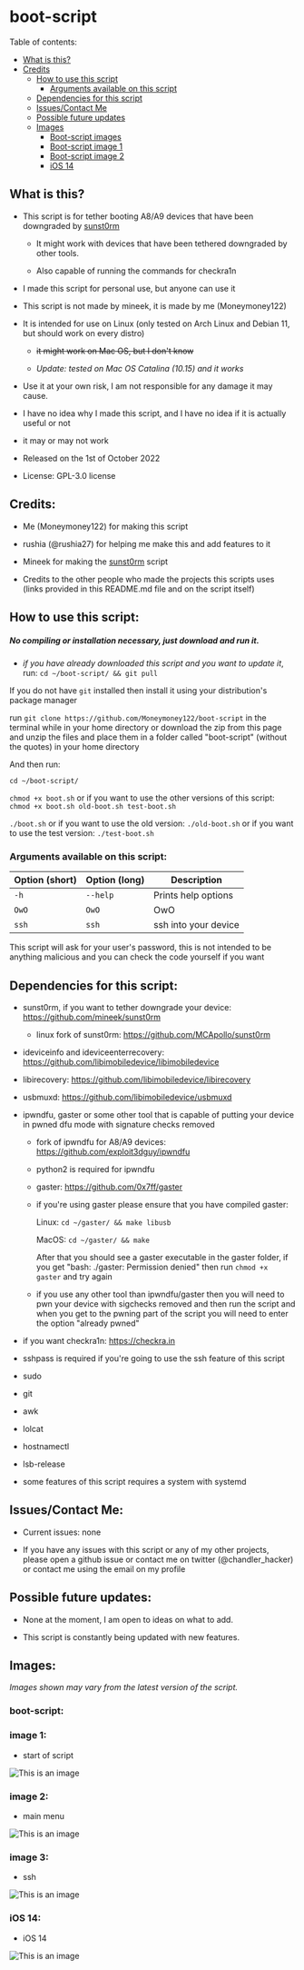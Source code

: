 # boot-script

Table of contents:

  - [What is this?](https://github.com/Moneymoney122/boot-script#what-is-this) 
   - [Credits](https://github.com/Moneymoney122/boot-script#credits)
     - [How to use this script](https://github.com/Moneymoney122/boot-script#how-to-use-this-script)
        - [Arguments available on this script](https://github.com/Moneymoney122/boot-script#arguments-available-on-this-script)
     - [Dependencies for this script](https://github.com/Moneymoney122/boot-script#dependencies-for-this-script)
      - [Issues/Contact Me](https://github.com/Moneymoney122/boot-script#issuescontact-me)
       - [Possible future updates](https://github.com/Moneymoney122/boot-script#possible-future-updates)
        - [Images](https://github.com/Moneymoney122/boot-script#images)
          - [Boot-script images](https://github.com/Moneymoney122/boot-script#boot-script-1)
          - [Boot-script image 1](https://github.com/Moneymoney122/boot-script#image-1)                
          - [Boot-script image 2](https://github.com/Moneymoney122/boot-script#image-2)
          - [iOS 14](https://github.com/Moneymoney122/boot-script#ios-14)
              
## What is this?

- This script is for tether booting A8/A9 devices that have been downgraded by [sunst0rm](https://github.com/mineek/sunst0rm)
  - It might work with devices that have been tethered downgraded by other tools.
  
   - Also capable of running the commands for checkra1n
  
- I made this script for personal use, but anyone can use it

- This script is not made by mineek, it is made by me (Moneymoney122)

- It is intended for use on Linux (only tested on Arch Linux and Debian 11, but should work on every distro)

   - ~~it might work on Mac OS, but I don't know~~

    - *Update: tested on Mac OS Catalina (10.15) and it works*

- Use it at your own risk, I am not responsible for any damage it may cause.

- I have no idea why I made this script, and I have no idea if it is actually useful or not

- it may or may not work

- Released on the 1st of October 2022

- License: GPL-3.0 license

## Credits:

- Me (Moneymoney122) for making this script

- rushia (@rushia27) for helping me make this and add features to it

- Mineek for making the [sunst0rm](https://github.com/mineek/sunst0rm) script

- Credits to the other people who made the projects this scripts uses (links provided in this README.md file and on the script itself)

## How to use this script:

 ##### No compiling or installation necessary, just download and run it.
 
 - *if you have already downloaded this script and you want to update it*, run: `cd ~/boot-script/ && git pull`

If you do not have `git` installed then install it using your distribution's package manager
 
 run `git clone https://github.com/Moneymoney122/boot-script` in the terminal while in your home directory or download the zip from this page and unzip the files and place them in a folder called "boot-script" (without the quotes) in your home directory

And then run:

`cd ~/boot-script/`

`chmod +x boot.sh` or if you want to use the other versions of this script: `chmod +x boot.sh old-boot.sh test-boot.sh`

`./boot.sh` or if you want to use the old version: `./old-boot.sh` or if you want to use the test version: `./test-boot.sh`

### Arguments available on this script:
| Option (short)  | Option (long)               | Description                              |
|-----------------|-----------------------------|------------------------------------------|
| `-h`            | `--help`                    | Prints help options                      |
| `OwO`           | `OwO`                       | OwO                                      |
| `ssh`           | `ssh`                       | ssh into your device                     |


This script will ask for your user's password, this is not intended to be anything malicious and you can check the code yourself if you want

## Dependencies for this script: 

- sunst0rm, if you want to tether downgrade your device: https://github.com/mineek/sunst0rm

    - linux fork of sunst0rm: https://github.com/MCApollo/sunst0rm

- ideviceinfo and ideviceenterrecovery: https://github.com/libimobiledevice/libimobiledevice

- libirecovery: https://github.com/libimobiledevice/libirecovery

- usbmuxd: https://github.com/libimobiledevice/usbmuxd

- ipwndfu, gaster or some other tool that is capable of putting your device in pwned dfu mode with signature checks removed

  - fork of ipwndfu for A8/A9 devices: https://github.com/exploit3dguy/ipwndfu
    
   - python2 is required for ipwndfu
   
   - gaster: https://github.com/0x7ff/gaster
  
    - if you're using gaster please ensure that you have compiled gaster: 
    
       Linux: `cd ~/gaster/ && make libusb` 
    
       MacOS: `cd ~/gaster/ && make` 
    
       After that you should see a gaster executable in the gaster folder, if you get "bash: ./gaster: Permission denied" then run `chmod +x gaster` and try again

     - if you use any other tool than ipwndfu/gaster then you will need to pwn your device with sigchecks removed and then run the script and when you get to the pwning part of the script you will need to enter the option "already pwned" 

- if you want checkra1n: https://checkra.in

- sshpass is required if you're going to use the ssh feature of this script

- sudo

- git

- awk

- lolcat

- hostnamectl

- lsb-release

- some features of this script requires a system with systemd

## Issues/Contact Me:

- Current issues: none

- If you have any issues with this script or any of my other projects, please open a github issue or contact me on twitter (@chandler_hacker) or contact me using the email on my profile

## Possible future updates:

- None at the moment, I am open to ideas on what to add.

- This script is constantly being updated with new features.

## Images:

*Images shown may vary from the latest version of the script.*

### boot-script:

### image 1:

- start of script

![This is an image](https://i.imgur.com/PoFYstf.png)

### image 2:

- main menu

![This is an image](https://i.imgur.com/wyDM1jL.jpg)

### image 3:

- ssh

![This is an image](https://i.imgur.com/G8xCyKt.jpg)

### iOS 14:

- iOS 14

![This is an image](https://images.idgesg.net/images/article/2020/06/ios14-logo-100849580-large.3x2.jpg)

